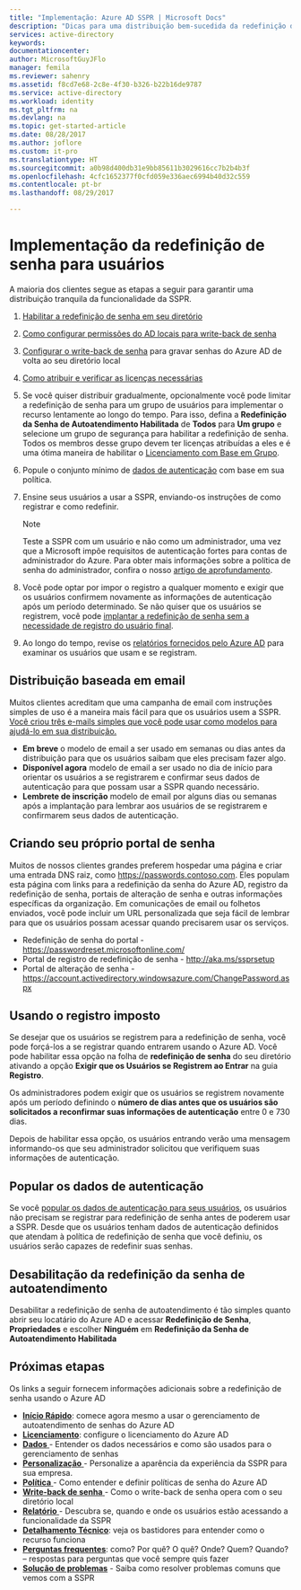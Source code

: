 ```yaml
---
title: "Implementação: Azure AD SSPR | Microsoft Docs"
description: "Dicas para uma distribuição bem-sucedida da redefinição da senha de autoatendimento do Azure AD"
services: active-directory
keywords: 
documentationcenter: 
author: MicrosoftGuyJFlo
manager: femila
ms.reviewer: sahenry
ms.assetid: f8cd7e68-2c8e-4f30-b326-b22b16de9787
ms.service: active-directory
ms.workload: identity
ms.tgt_pltfrm: na
ms.devlang: na
ms.topic: get-started-article
ms.date: 08/28/2017
ms.author: joflore
ms.custom: it-pro
ms.translationtype: HT
ms.sourcegitcommit: a0b98d400db31e9bb85611b3029616cc7b2b4b3f
ms.openlocfilehash: 4cfc1652377f0cfd059e336aec6994b40d32c559
ms.contentlocale: pt-br
ms.lasthandoff: 08/29/2017

---
```

# <a name="roll-out-password-reset-for-users"></a>Implementação da redefinição de senha para usuários

A maioria dos clientes segue as etapas a seguir para garantir uma distribuição tranquila da funcionalidade da SSPR.

1. [Habilitar a redefinição de senha em seu diretório](active-directory-passwords-getting-started.md)
2. [Como configurar permissões do AD locais para write-back de senha](active-directory-passwords-how-it-works.md#active-directory-permissions)
3. [Configurar o write-back de senha](active-directory-passwords-writeback.md#configuring-password-writeback) para gravar senhas do Azure AD de volta ao seu diretório local
4. [Como atribuir e verificar as licenças necessárias](active-directory-passwords-licensing.md)
5. Se você quiser distribuir gradualmente, opcionalmente você pode limitar a redefinição de senha para um grupo de usuários para implementar o recurso lentamente ao longo do tempo. Para isso, defina a **Redefinição da Senha de Autoatendimento Habilitada** de **Todos** para **Um grupo** e selecione um grupo de segurança para habilitar a redefinição de senha. Todos os membros desse grupo devem ter licenças atribuídas a eles e é uma ótima maneira de habilitar o [Licenciamento com Base em Grupo](active-directory-passwords-licensing.md#enable-group-or-user-based-licensing).
6. Popule o conjunto mínimo de [dados de autenticação](active-directory-passwords-data.md) com base em sua política.
7. Ensine seus usuários a usar a SSPR, enviando-os instruções de como registrar e como redefinir.
    > [!NOTE]
    > Teste a SSPR com um usuário e não como um administrador, uma vez que a Microsoft impõe requisitos de autenticação fortes para contas de administrador do Azure. Para obter mais informações sobre a política de senha do administrador, confira o nosso [artigo de aprofundamento](active-directory-passwords-how-it-works.md).

8. Você pode optar por impor o registro a qualquer momento e exigir que os usuários confirmem novamente as informações de autenticação após um período determinado. Se não quiser que os usuários se registrem, você pode [implantar a redefinição de senha sem a necessidade de registro do usuário final](active-directory-passwords-data.md).
9. Ao longo do tempo, revise os [relatórios fornecidos pelo Azure AD](active-directory-passwords-reporting.md) para examinar os usuários que usam e se registram.

## <a name="email-based-rollout"></a>Distribuição baseada em email

Muitos clientes acreditam que uma campanha de email com instruções simples de uso é a maneira mais fácil para que os usuários usem a SSPR. [Você criou três e-mails simples que você pode usar como modelos para ajudá-lo em sua distribuição.](https://onedrive.live.com/?authkey=%21AD5ZP%2D8RyJ2Cc6M&id=A0B59A91C740AB16%2125063&cid=A0B59A91C740AB16)

* **Em breve** o modelo de email a ser usado em semanas ou dias antes da distribuição para que os usuários saibam que eles precisam fazer algo.
* **Disponível agora** modelo de email a ser usado no dia de início para orientar os usuários a se registrarem e confirmar seus dados de autenticação para que possam usar a SSPR quando necessário.
* **Lembrete de inscrição** modelo de email por alguns dias ou semanas após a implantação para lembrar aos usuários de se registrarem e confirmarem seus dados de autenticação.

## <a name="creating-your-own-password-portal"></a>Criando seu próprio portal de senha

Muitos de nossos clientes grandes preferem hospedar uma página e criar uma entrada DNS raiz, como https://passwords.contoso.com. Eles populam esta página com links para a redefinição da senha do Azure AD, registro da redefinição de senha, portais de alteração de senha e outras informações específicas da organização. Em comunicações de email ou folhetos enviados, você pode incluir um URL personalizada que seja fácil de lembrar para que os usuários possam acessar quando precisarem usar os serviços.

* Redefinição de senha do portal - https://passwordreset.microsoftonline.com/
* Portal de registro de redefinição de senha - http://aka.ms/ssprsetup
* Portal de alteração de senha - https://account.activedirectory.windowsazure.com/ChangePassword.aspx

## <a name="using-enforced-registration"></a>Usando o registro imposto

Se desejar que os usuários se registrem para a redefinição de senha, você pode forçá-los a se registrar quando entrarem usando o Azure AD. Você pode habilitar essa opção na folha de **redefinição de senha** do seu diretório ativando a opção **Exigir que os Usuários se Registrem ao Entrar** na guia **Registro**.

Os administradores podem exigir que os usuários se registrem novamente após um período definindo o **número de dias antes que os usuários são solicitados a reconfirmar suas informações de autenticação** entre 0 e 730 dias.

Depois de habilitar essa opção, os usuários entrando verão uma mensagem informando-os que seu administrador solicitou que verifiquem suas informações de autenticação.

## <a name="populate-authentication-data"></a>Popular os dados de autenticação

Se você [popular os dados de autenticação para seus usuários](active-directory-passwords-data.md), os usuários não precisam se registrar para redefinição de senha antes de poderem usar a SSPR. Desde que os usuários tenham dados de autenticação definidos que atendam à política de redefinição de senha que você definiu, os usuários serão capazes de redefinir suas senhas.

## <a name="disabling-self-service-password-reset"></a>Desabilitação da redefinição da senha de autoatendimento

Desabilitar a redefinição de senha de autoatendimento é tão simples quanto abrir seu locatário do Azure AD e acessar **Redefinição de Senha**, **Propriedades** e escolher **Ninguém** em **Redefinição da Senha de Autoatendimento Habilitada**

## <a name="next-steps"></a>Próximas etapas

Os links a seguir fornecem informações adicionais sobre a redefinição de senha usando o Azure AD

* [**Início Rápido**](active-directory-passwords-getting-started.md): comece agora mesmo a usar o gerenciamento de autoatendimento de senhas do Azure AD 
* [**Licenciamento**](active-directory-passwords-licensing.md): configure o licenciamento do Azure AD
* [**Dados** ](active-directory-passwords-data.md) - Entender os dados necessários e como são usados para o gerenciamento de senhas
* [**Personalização** ](active-directory-passwords-customize.md) - Personalize a aparência da experiência da SSPR para sua empresa.
* [**Política** ](active-directory-passwords-policy.md) - Como entender e definir políticas de senha do Azure AD
* [**Write-back de senha** ](active-directory-passwords-writeback.md) - Como o write-back de senha opera com o seu diretório local
* [**Relatório** ](active-directory-passwords-reporting.md) - Descubra se, quando e onde os usuários estão acessando a funcionalidade da SSPR
* [**Detalhamento Técnico**](active-directory-passwords-how-it-works.md): veja os bastidores para entender como o recurso funciona
* [**Perguntas frequentes**](active-directory-passwords-faq.md): como? Por quê? O quê? Onde? Quem? Quando? – respostas para perguntas que você sempre quis fazer
* [**Solução de problemas**](active-directory-passwords-troubleshoot.md) - Saiba como resolver problemas comuns que vemos com a SSPR
